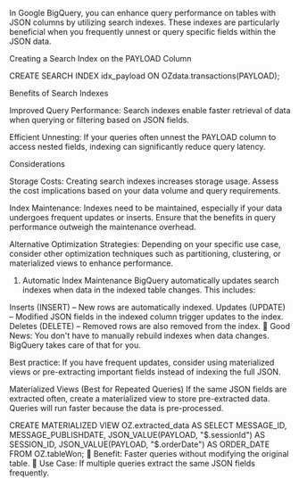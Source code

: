 In Google BigQuery, you can enhance query performance on tables with JSON columns by utilizing search indexes. These indexes are particularly beneficial when you frequently unnest or query specific fields within the JSON data.

Creating a Search Index on the PAYLOAD Column

CREATE SEARCH INDEX idx_payload
ON OZdata.transactions(PAYLOAD);

Benefits of Search Indexes

Improved Query Performance: Search indexes enable faster retrieval of data when querying or filtering based on JSON fields. 

Efficient Unnesting: If your queries often unnest the PAYLOAD column to access nested fields, indexing can significantly reduce query latency.

Considerations

Storage Costs: Creating search indexes increases storage usage. Assess the cost implications based on your data volume and query requirements.

Index Maintenance: Indexes need to be maintained, especially if your data undergoes frequent updates or inserts. Ensure that the benefits in query performance outweigh the maintenance overhead.

Alternative Optimization Strategies: Depending on your specific use case, consider other optimization techniques such as partitioning, clustering, or materialized views to enhance performance.

1. Automatic Index Maintenance
BigQuery automatically updates search indexes when data in the indexed table changes. This includes:

Inserts (INSERT) – New rows are automatically indexed.
Updates (UPDATE) – Modified JSON fields in the indexed column trigger updates to the index.
Deletes (DELETE) – Removed rows are also removed from the index.
🚀 Good News: You don't have to manually rebuild indexes when data changes. BigQuery takes care of that for you.

Best practice: If you have frequent updates, consider using materialized views or pre-extracting important fields instead of indexing the full JSON.

Materialized Views (Best for Repeated Queries)
If the same JSON fields are extracted often, create a materialized view to store pre-extracted data.
Queries will run faster because the data is pre-processed.

CREATE MATERIALIZED VIEW OZ.extracted_data AS
SELECT 
    MESSAGE_ID,
    MESSAGE_PUBLISHDATE,
    JSON_VALUE(PAYLOAD, "$.sessionId") AS SESSION_ID,
    JSON_VALUE(PAYLOAD, "$.orderDate") AS ORDER_DATE
FROM OZ.tableWon;
🔹 Benefit: Faster queries without modifying the original table.
🔹 Use Case: If multiple queries extract the same JSON fields frequently.

